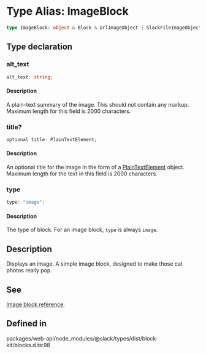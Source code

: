 # Type Alias: ImageBlock

```ts
type ImageBlock: object & Block & UrlImageObject | SlackFileImageObject;
```

## Type declaration

### alt\_text

```ts
alt_text: string;
```

#### Description

A plain-text summary of the image. This should not contain any markup.
Maximum length for this field is 2000 characters.

### title?

```ts
optional title: PlainTextElement;
```

#### Description

An optional title for the image in the form of a [PlainTextElement](Interface.PlainTextElement.md) object.
Maximum length for the text in this field is 2000 characters.

### type

```ts
type: "image";
```

#### Description

The type of block. For an image block, `type` is always `image`.

## Description

Displays an image. A simple image block, designed to make those cat photos really pop.

## See

[Image block reference](https://api.slack.com/reference/block-kit/blocks#image).

## Defined in

packages/web-api/node\_modules/@slack/types/dist/block-kit/blocks.d.ts:98
